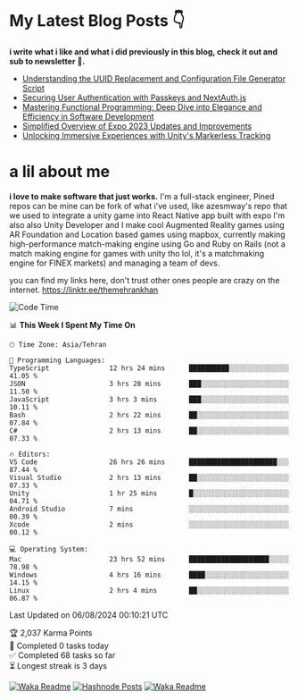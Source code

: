 # My Latest Blog Posts 👇
**i write what i like and what i did previously in this blog, check it out and sub to newsletter 🫡.**

<!-- HASHNODE_BLOG:START -->
- [Understanding the UUID Replacement and Configuration File Generator Script](https://themehrankhan.hashnode.dev/understanding-the-uuid-replacement-and-configuration-file-generator-script)
- [Securing User Authentication with Passkeys and NextAuth.js](https://themehrankhan.hashnode.dev/securing-user-authentication-with-passkeys-and-nextauthjs)
- [Mastering Functional Programming: Deep Dive into Elegance and Efficiency in Software Development](https://themehrankhan.hashnode.dev/mastering-functional-programming-deep-dive-into-elegance-and-efficiency-in-software-development)
- [Simplified Overview of Expo 2023 Updates and Improvements](https://themehrankhan.hashnode.dev/expo-2023-updates-and-features-summary)
- [Unlocking Immersive Experiences with Unity's Markerless Tracking](https://themehrankhan.hashnode.dev/unlocking-immersive-experiences-with-unitys-markerless-tracking)

<!-- HASHNODE_BLOG:END -->

# a lil about me
**i love to make  software that just works.**
I'm a full-stack engineer, Pined repos can be mine can be fork of what i've used, like azesmway's repo that we used to integrate a unity game into React Native app built with expo I'm also also Unity Developer and I make cool Augmented Reality games using AR Foundation and Location based games using mapbox, currently making high-performance match-making engine using Go and Ruby on Rails (not a match making engine for games with unity tho lol, it's a matchmaking engine for FINEX markets) and managing a team of devs.

you can find my links here, don't trust other ones people are crazy on the internet.
https://linktr.ee/themehrankhan

<!--START_SECTION:waka-->
![Code Time](http://img.shields.io/badge/Code%20Time-567%20hrs%2040%20mins-blue)

📊 **This Week I Spent My Time On** 

```text
🕑︎ Time Zone: Asia/Tehran

💬 Programming Languages: 
TypeScript               12 hrs 24 mins      ██████████░░░░░░░░░░░░░░░   41.05 % 
JSON                     3 hrs 28 mins       ███░░░░░░░░░░░░░░░░░░░░░░   11.50 % 
JavaScript               3 hrs 3 mins        ███░░░░░░░░░░░░░░░░░░░░░░   10.11 % 
Bash                     2 hrs 22 mins       ██░░░░░░░░░░░░░░░░░░░░░░░   07.84 % 
C#                       2 hrs 13 mins       ██░░░░░░░░░░░░░░░░░░░░░░░   07.33 % 

🔥 Editors: 
VS Code                  26 hrs 26 mins      ██████████████████████░░░   87.44 % 
Visual Studio            2 hrs 13 mins       ██░░░░░░░░░░░░░░░░░░░░░░░   07.33 % 
Unity                    1 hr 25 mins        █░░░░░░░░░░░░░░░░░░░░░░░░   04.71 % 
Android Studio           7 mins              ░░░░░░░░░░░░░░░░░░░░░░░░░   00.39 % 
Xcode                    2 mins              ░░░░░░░░░░░░░░░░░░░░░░░░░   00.12 % 

💻 Operating System: 
Mac                      23 hrs 52 mins      ████████████████████░░░░░   78.98 % 
Windows                  4 hrs 16 mins       ████░░░░░░░░░░░░░░░░░░░░░   14.15 % 
Linux                    2 hrs 4 mins        ██░░░░░░░░░░░░░░░░░░░░░░░   06.87 % 
```


 Last Updated on 06/08/2024 00:10:21 UTC
<!--END_SECTION:waka-->

<!-- TODO-IST:START -->
🏆  2,037 Karma Points           
🌸  Completed 0 tasks today           
✅  Completed 68 tasks so far           
⏳  Longest streak is 3 days
<!-- TODO-IST:END -->

[![Waka Readme](https://github.com/TheMehranKhan/themehrankhan/actions/workflows/main.yml/badge.svg)](https://github.com/TheMehranKhan/themehrankhan/actions/workflows/main.yml)
[![Hashnode Posts](https://github.com/TheMehranKhan/themehrankhan/actions/workflows/hashnode.yml/badge.svg)](https://github.com/TheMehranKhan/themehrankhan/actions/workflows/hashnode.yml)
[![Waka Readme](https://github.com/TheMehranKhan/themehrankhan/actions/workflows/waka.yml/badge.svg)](https://github.com/TheMehranKhan/themehrankhan/actions/workflows/waka.yml)
